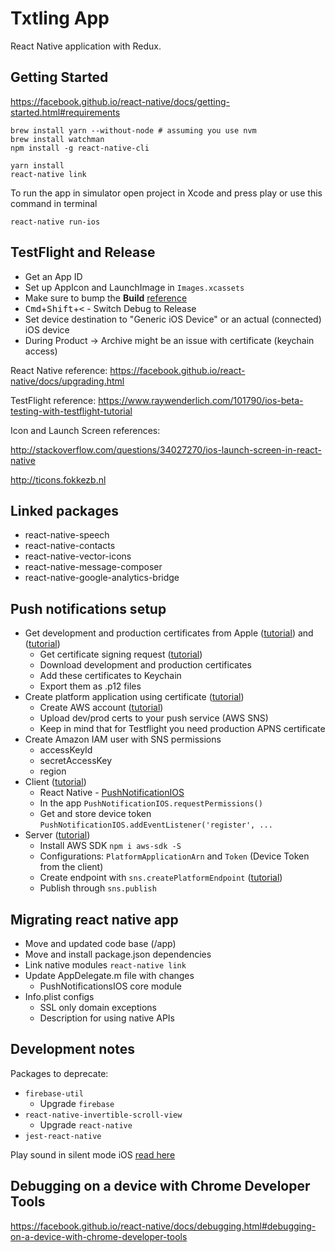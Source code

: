 # Txtling App

React Native application with Redux.


## Getting Started

https://facebook.github.io/react-native/docs/getting-started.html#requirements

```
brew install yarn --without-node # assuming you use nvm
brew install watchman
npm install -g react-native-cli

yarn install
react-native link
```

To run the app in simulator open project in Xcode and press play or use this command in terminal

```
react-native run-ios
```


## TestFlight and Release

- Get an App ID
- Set up AppIcon and LaunchImage in `Images.xcassets`
- Make sure to bump the **Build** [reference](http://stackoverflow.com/questions/4933093/cfbundleversion-in-the-info-plist-upload-error)
- <kbd>Cmd</kbd>+<kbd>Shift</kbd>+<kbd><</kbd> - Switch Debug to Release
- Set device destination to "Generic iOS Device" or an actual (connected) iOS device
- During Product -> Archive might be an issue with certificate (keychain access)

React Native reference: https://facebook.github.io/react-native/docs/upgrading.html

TestFlight reference: https://www.raywenderlich.com/101790/ios-beta-testing-with-testflight-tutorial

Icon and Launch Screen references:

http://stackoverflow.com/questions/34027270/ios-launch-screen-in-react-native

http://ticons.fokkezb.nl


## Linked packages

- react-native-speech
- react-native-contacts
- react-native-vector-icons
- react-native-message-composer
- react-native-google-analytics-bridge


## Push notifications setup

- Get development and production certificates from Apple ([tutorial](https://www.raywenderlich.com/123862/push-notifications-tutorial)) and ([tutorial](https://medium.com/@dmccoy/how-to-get-an-apple-push-notification-service-certificate-as-a-p12-e124c64093c0))
    - Get certificate signing request ([tutorial](http://stackoverflow.com/questions/12126496/how-to-obtain-certificate-signing-request))
    - Download development and production certificates
    - Add these certificates to Keychain
    - Export them as .p12 files
- Create platform application using certificate ([tutorial](http://docs.aws.amazon.com/sns/latest/dg/mobile-push-send-register.html))
    - Create AWS account ([tutorial](http://docs.aws.amazon.com/sns/latest/dg/mobile-push-apns.html))
    - Upload dev/prod certs to your push service (AWS SNS)
    - Keep in mind that for Testflight you need production APNS certificate
- Create Amazon IAM user with SNS permissions
    - accessKeyId
    - secretAccessKey
    - region
- Client ([tutorial](https://medium.com/@DannyvanderJagt/how-to-use-push-notifications-in-react-native-41e8b14aadae#.jc9dyzz58))
    - React Native - [PushNotificationIOS](https://facebook.github.io/react-native/docs/pushnotificationios.html)
    - In the app `PushNotificationIOS.requestPermissions()`
    - Get and store device token `PushNotificationIOS.addEventListener('register', ...`
- Server ([tutorial](https://gist.github.com/nodkrot/86d5c7685b2e1d8303d0bc232a394534))
    - Install AWS SDK `npm i aws-sdk -S`
    - Configurations: `PlatformApplicationArn` and `Token` (Device Token from the client)
    - Create endpoint with `sns.createPlatformEndpoint` ([tutorial](http://docs.aws.amazon.com/sns/latest/dg/mobile-platform-endpoint.html))
    - Publish through `sns.publish`


## Migrating react native app

- Move and updated code base (/app)
- Move and install package.json dependencies
- Link native modules `react-native link`
- Update AppDelegate.m file with changes
    - PushNotificationsIOS core module
- Info.plist configs
    - SSL only domain exceptions
    - Description for using native APIs


## Development notes

Packages to deprecate:

- `firebase-util`
    - Upgrade `firebase`
- `react-native-invertible-scroll-view`
    - Upgrade `react-native`
- `jest-react-native`


Play sound in silent mode iOS [read here](https://stackoverflow.com/questions/10322040/how-to-play-a-sound-using-avaudioplayer-when-in-silent-mode-in-iphone/12868879#12868879)

## Debugging on a device with Chrome Developer Tools

https://facebook.github.io/react-native/docs/debugging.html#debugging-on-a-device-with-chrome-developer-tools
